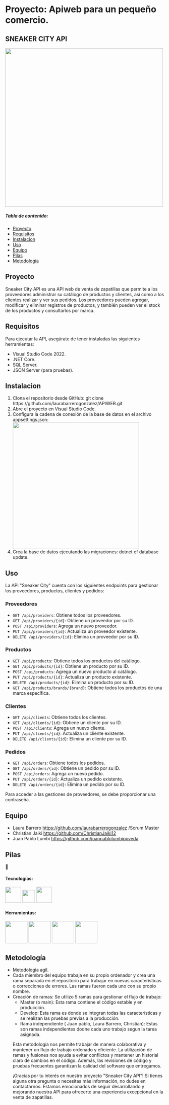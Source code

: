 #  Proyecto: Apiweb para un pequeño comercio.

##  SNEAKER CITY API 
<img src="https://i.postimg.cc/gkLgwRmy/Sneaker.png" alt="" width="500px" />

##### Tabla de contenido:

- [Proyecto](#Proyecto)
- [Requisitos](#Requisitos)
- [Instalacion](#Instalacion)
- [Uso](#Uso)
- [Equipo](#Equipo)
- [Pilas](#Pilas)
- [Metodología](#Metodología)

## Proyecto

<p>Sneaker City API es una API web de venta de zapatillas que permite a los proveedores administrar su catálogo de productos y clientes, así como a los clientes realizar y ver sus pedidos. Los proveedores pueden agregar, modificar y eliminar registros de productos, y también pueden ver el stock de los productos y consultarlos por marca.
</p>

## Requisitos

<p>Para ejecutar la API, asegúrate de tener instaladas las siguientes herramientas:</p>

<ul><li> Visual Studio Code 2022.</li>
<li> .NET Core.</li>
<li> SQL Server.</li>
<li> JSON Server (para pruebas).</li></ul>

## Instalacion

<ol>
<li>Clona el repositorio desde GitHub:
git clone https://github.com/laurabarrerogonzalez/APIWEB.git</li>
  
<li>Abre el proyecto en Visual Studio Code.</li>
  
<li>Configura la cadena de conexión de la base de datos en el archivo appsettings.json:</li>
  <img src="https://i.postimg.cc/fL601VpZ/json-string.png" alt="" width="400px" />
  
<li>Crea la base de datos ejecutando las migraciones:
dotnet ef database update.</li>
</ol>

## Uso

La API "Sneaker City" cuenta con los siguientes endpoints para gestionar los proveedores, productos, clientes y pedidos:

### Proveedores

- `GET /api/providers`: Obtiene todos los proveedores.
- `GET /api/providers/{id}`: Obtiene un proveedor por su ID.
- `POST /api/providers`: Agrega un nuevo proveedor.
- `PUT /api/providers/{id}`: Actualiza un proveedor existente.
- `DELETE /api/providers/{id}`: Elimina un proveedor por su ID.

### Productos

- `GET /api/products`: Obtiene todos los productos del catálogo.
- `GET /api/products/{id}`: Obtiene un producto por su ID.
- `POST /api/products`: Agrega un nuevo producto al catálogo.
- `PUT /api/products/{id}`: Actualiza un producto existente.
- `DELETE /api/products/{id}`: Elimina un producto por su ID.
- `GET /api/products/brands/{brand}`: Obtiene todos los productos de una marca específica.

### Clientes

- `GET /api/clients`: Obtiene todos los clientes.
- `GET /api/clients/{id}`: Obtiene un cliente por su ID.
- `POST /api/clients`: Agrega un nuevo cliente.
- `PUT /api/clients/{id}`: Actualiza un cliente existente.
- `DELETE /api/clients/{id}`: Elimina un cliente por su ID.

### Pedidos

- `GET /api/orders`: Obtiene todos los pedidos.
- `GET /api/orders/{id}`: Obtiene un pedido por su ID.
- `POST /api/orders`: Agrega un nuevo pedido.
- `PUT /api/orders/{id}`: Actualiza un pedido existente.
- `DELETE /api/orders/{id}`: Elimina un pedido por su ID.

Para acceder a las gestiones de proveedores, se debe proporcionar una contraseña.

## Equipo
- Laura Barrero  https://github.com/laurabarrerogonzalez /Scrum Master
- Christian Jaiki https://github.com/ChristianJaiki12
- Juan Pablo Lumbi https://github.com/juanpablolumbipoveda

## Pilas
:wrench:

#### Tecnologías:
<p float="left">
  <img src="https://i.postimg.cc/Bn27zs1r/c-sharp-c-logo-02-F17714-BA-seeklogo-com.png" alt="" width="50px" />
  
  <img src="https://i.postimg.cc/nVQWmvhV/entity-image.png" alt="" width="40px" /> 
  
  <img src="https://i.postimg.cc/TPw73bs6/NET-Core-Logo-svg.png" alt="" width="50px" />
</p>

#### Herramientas:

<p float="left">
  <img src="https://i.postimg.cc/zf6jDcWC/microsoft-sql-server4529.jpg" alt="" width="70px" />
  
  <img src="https://i.postimg.cc/fbGcQ0n5/Visual-Studio2022-1000x600.jpg" alt="" width="70px" /> 
  
  <img src="https://i.postimg.cc/cLjYf8HZ/json-1.png" alt="" width="70px" />
  
  <img src="https://i.postimg.cc/43VKtLqb/github-logo-vector.png" alt="" width="70px" />
  
 </p>

## Metodología

<ul>
<li>Metodologia agil. </li>
<li>Cada miembro del equipo trabaja en su propio ordenador y crea una rama separada en el repositorio para trabajar en nuevas características o correcciones de errores. Las ramas fueron cada uno con su propio nombre.</li>
<li>Creación de ramas: Se utilizo 5 ramas para gestionar el flujo de trabajo:

- Master (o main): Esta rama contiene el código estable y en producción.
- Develop: Esta rama es donde se integran todas las características y se realizan las pruebas previas a la producción.</li>
- Rama independiente ( Juan pablo, Laura Barrero, Christian): Estas son ramas independientes dodne cada uno trabajo segun la tarea asignada.</li>

<p>Esta metodología nos permite trabajar de manera colaborativa y mantener un flujo de trabajo ordenado y eficiente. La utilización de ramas y fusiones nos ayuda a evitar conflictos y mantener un historial claro de cambios en el código. Además, las revisiones de código y pruebas frecuentes garantizan la calidad del software que entregamos.

¡Gracias por tu interés en nuestro proyecto "Sneaker City API"! Si tienes alguna otra pregunta o necesitas más información, no dudes en contactarnos. Estamos emocionados de seguir desarrollando y mejorando nuestra API para ofrecerte una experiencia excepcional en la venta de zapatillas.</p>
